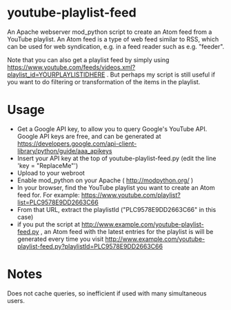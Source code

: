 youtube-playlist-feed
=====================

An Apache webserver mod_python script to create an Atom feed from a YouTube
playlist. An Atom feed is a type of web feed similar to RSS, which can
be used for web syndication, e.g. in a feed reader such as e.g. "feeder".

Note that you can also get a playlist feed by simply using
https://www.youtube.com/feeds/videos.xml?playlist_id=YOURPLAYLISTIDHERE
. But perhaps my script is still useful if you want to do filtering or
transformation of the items in the playlist.

Usage
=====================

* Get a Google API key, to allow you to query Google's YouTube
  API. Google API keys are free, and can be generated at
  https://developers.google.com/api-client-library/python/guide/aaa_apikeys
* Insert your API key at the top of youtube-playlist-feed.py (edit the line 'key = "ReplaceMe"')
* Upload to your webroot
* Enable mod_python on your Apache ( http://modpython.org/ )
* In your browser, find the YouTube playlist you want to create an
  Atom feed for. For example:
  https://www.youtube.com/playlist?list=PLC9578E9DD2663C66
* From that URL, extract the playlistId ("PLC9578E9DD2663C66" in this
  case)
* if you put the script at
  http://www.example.com/youtube-playlist-feed.py , an Atom feed with
  the latest entries for the playlist is will be generated every time
  you visit
  http://www.example.com/youtube-playlist-feed.py?playlistId=PLC9578E9DD2663C66

Notes
=====================

Does not cache queries, so inefficient if used with many simultaneous
users.